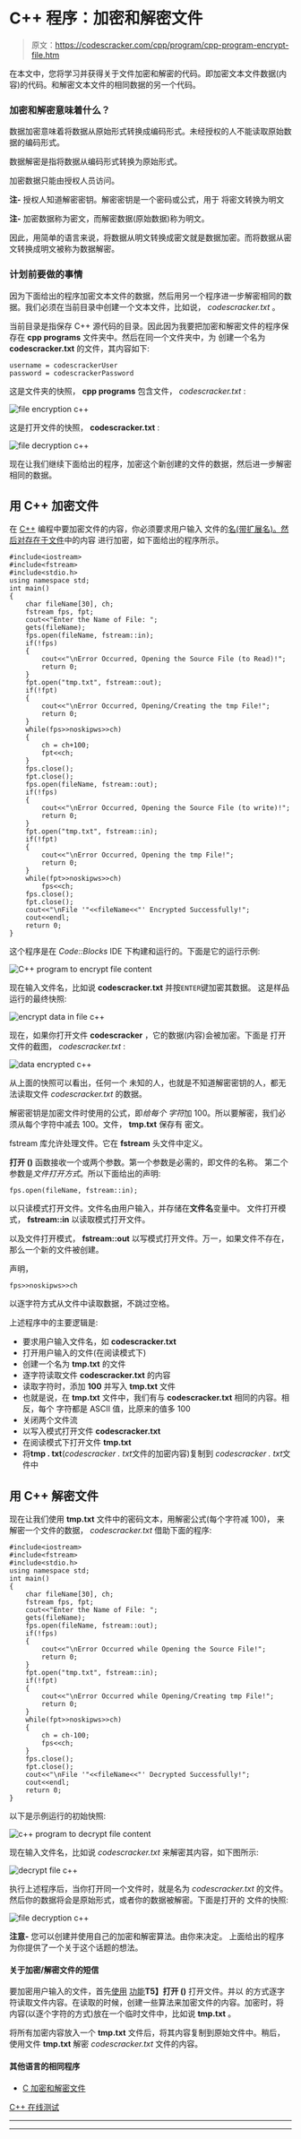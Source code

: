 # C++ 程序：加密和解密文件

> 原文：<https://codescracker.com/cpp/program/cpp-program-encrypt-file.htm>

在本文中，您将学习并获得关于文件加密和解密的代码。即加密文本文件数据(内容)的代码。和解密文本文件的相同数据的另一个代码。

### 加密和解密意味着什么？

数据加密意味着将数据从原始形式转换成编码形式。未经授权的人不能读取原始数据的编码形式。

数据解密是指将数据从编码形式转换为原始形式。

加密数据只能由授权人员访问。

**注-** 授权人知道解密密钥。解密密钥是一个密码或公式，用于 将密文转换为明文

**注-** 加密数据称为密文，而解密数据(原始数据)称为明文。

因此，用简单的语言来说，将数据从明文转换成密文就是数据加密。而将数据从密文转换成明文被称为数据解密。

### 计划前要做的事情

因为下面给出的程序加密文本文件的数据，然后用另一个程序进一步解密相同的数据。我们必须在当前目录中创建一个文本文件，比如说， *codescracker.txt* 。

当前目录是指保存 C++ 源代码的目录。因此因为我要把加密和解密文件的程序保存在 **cpp programs** 文件夹中。然后在同一个文件夹中，为 创建一个名为 **codescracker.txt** 的文件，其内容如下:

```
username = codescrackerUser
password = codescrackerPassword
```

这是文件夹的快照， **cpp programs** 包含文件， *codescracker.txt* :

![file encryption c++](img/4a47950b327f23c8e7c285036be192b3.png)

这是打开文件的快照， **codescracker.txt** :

![file decryption c++](img/a8c41a8595d218d03c4d41462d007641.png)

现在让我们继续下面给出的程序，加密这个新创建的文件的数据，然后进一步解密相同的数据。

## 用 C++ 加密文件

在 [C++](/cpp/index.htm) 编程中要加密文件的内容，你必须要求用户输入 文件的[名(带扩展名)。然后对存在于](/operating-system/file-naming.htm)[文件](/operating-system/files.htm)中的内容 进行加密，如下面给出的程序所示。

```
#include<iostream>
#include<fstream>
#include<stdio.h>
using namespace std;
int main()
{
    char fileName[30], ch;
    fstream fps, fpt;
    cout<<"Enter the Name of File: ";
    gets(fileName);
    fps.open(fileName, fstream::in);
    if(!fps)
    {
        cout<<"\nError Occurred, Opening the Source File (to Read)!";
        return 0;
    }
    fpt.open("tmp.txt", fstream::out);
    if(!fpt)
    {
        cout<<"\nError Occurred, Opening/Creating the tmp File!";
        return 0;
    }
    while(fps>>noskipws>>ch)
    {
        ch = ch+100;
        fpt<<ch;
    }
    fps.close();
    fpt.close();
    fps.open(fileName, fstream::out);
    if(!fps)
    {
        cout<<"\nError Occurred, Opening the Source File (to write)!";
        return 0;
    }
    fpt.open("tmp.txt", fstream::in);
    if(!fpt)
    {
        cout<<"\nError Occurred, Opening the tmp File!";
        return 0;
    }
    while(fpt>>noskipws>>ch)
        fps<<ch;
    fps.close();
    fpt.close();
    cout<<"\nFile '"<<fileName<<"' Encrypted Successfully!";
    cout<<endl;
    return 0;
}
```

这个程序是在 *Code::Blocks* IDE 下构建和运行的。下面是它的运行示例:

![C++ program to encrypt file content](img/36422bd0f6962e3bd6f2b17d40f9ee78.png)

现在输入文件名，比如说 **codescracker.txt** 并按`ENTER`键加密其数据。 这是样品运行的最终快照:

![encrypt data in file c++](img/0c5289bd05492ea8812793651438e9bb.png)

现在，如果你打开文件 **codescracker** ，它的数据(内容)会被加密。下面是 打开文件的截图， *codescracker.txt* :

![data encrypted c++](img/93842cd9c3b466df1d0ec26c6d2cb9be.png)

从上面的快照可以看出，任何一个 未知的人，也就是不知道解密密钥的人，都无法读取文件 *codescracker.txt* 的数据。

解密密钥是加密文件时使用的公式，即*给每个 字符*加 100。所以要解密，我们必须从每个字符中减去 100。文件， **tmp.txt** 保存有 密文。

fstream 库允许处理文件。它在 **fstream** 头文件中定义。

**打开 ()** 函数接收一个或两个参数。第一个参数是必需的，即文件的名称。 第二个参数是*文件打开方式*。所以下面给出的声明:

```
fps.open(fileName, fstream::in);
```

以只读模式打开文件。文件名由用户输入，并存储在**文件名**变量中。 文件打开模式， **fstream::in** 以读取模式打开文件。

以及文件打开模式， **fstream::out** 以写模式打开文件。万一，如果文件不存在， 那么一个新的文件被创建。

声明，

```
fps>>noskipws>>ch
```

以逐字符方式从文件中读取数据，不跳过空格。

上述程序中的主要逻辑是:

*   要求用户输入文件名，如 **codescracker.txt**
*   打开用户输入的文件(在阅读模式下)
*   创建一个名为 **tmp.txt** 的文件
*   逐字符读取文件 **codescracker.txt** 的内容
*   读取字符时，添加 **100** 并写入 **tmp.txt** 文件
*   也就是说，在 **tmp.txt** 文件中，我们有与 **codescracker.txt** 相同的内容。相反，每个 字符都是 ASCII 值，比原来的值多 100
*   关闭两个文件流
*   以写入模式打开文件 **codescracker.txt**
*   在阅读模式下打开文件 **tmp.txt**
*   将**tmp . txt**(*codescracker . txt*文件的加密内容)复制到 *codescracker . txt*文件中

## 用 C++ 解密文件

现在让我们使用 **tmp.txt** 文件中的密码文本，用解密公式(每个字符减 100)， 来解密一个文件的数据， *codescracker.txt* 借助下面的程序:

```
#include<iostream>
#include<fstream>
#include<stdio.h>
using namespace std;
int main()
{
    char fileName[30], ch;
    fstream fps, fpt;
    cout<<"Enter the Name of File: ";
    gets(fileName);
    fps.open(fileName, fstream::out);
    if(!fps)
    {
        cout<<"\nError Occurred while Opening the Source File!";
        return 0;
    }
    fpt.open("tmp.txt", fstream::in);
    if(!fpt)
    {
        cout<<"\nError Occurred while Opening/Creating tmp File!";
        return 0;
    }
    while(fpt>>noskipws>>ch)
    {
        ch = ch-100;
        fps<<ch;
    }
    fps.close();
    fpt.close();
    cout<<"\nFile '"<<fileName<<"' Decrypted Successfully!";
    cout<<endl;
    return 0;
}
```

以下是示例运行的初始快照:

![c++ program to decrypt file content](img/a0f67ceaa3eac55f59cc9fab57dc8064.png)

现在输入文件名，比如说 *codescracker.txt* 来解密其内容，如下图所示:

![decrypt file c++](img/d00583fa67b3c7c51f99d379c21d9eb7.png)

执行上述程序后，当你打开同一个文件时，就是名为 *codescracker.txt* 的文件。 然后你的数据将会是原始形式，或者你的数据被解密。下面是打开的 文件的快照:

![file decryption c++](img/100a57dddfbbdc7ae98bf38eedb8dc3f.png)

**注意-** 您可以创建并使用自己的加密和解密算法。由你来决定。 上面给出的程序为你提供了一个关于这个话题的想法。

#### 关于加密/解密文件的短信

要加密用户输入的文件，首先[使用](/cpp/cpp-opening-closing-files.htm) [功能](/cpp/cpp-functions.htm)**T5】打开 ()** 打开文件。并以 的方式逐字符读取文件内容。在读取的时候，创建一些算法来加密文件的内容。加密时，将 内容(以逐个字符的方式)放在一个临时文件中，比如说 **tmp.txt** 。

将所有加密内容放入一个 **tmp.txt** 文件后，将其内容复制到原始文件中。稍后， 使用文件 **tmp.txt** 解密 *codescracker.txt* 文件的内容。

#### 其他语言的相同程序

*   [C 加密和解密文件](/c/program/c-program-encrypt-file.htm)

[C++ 在线测试](/exam/showtest.php?subid=3)

* * *

* * *
